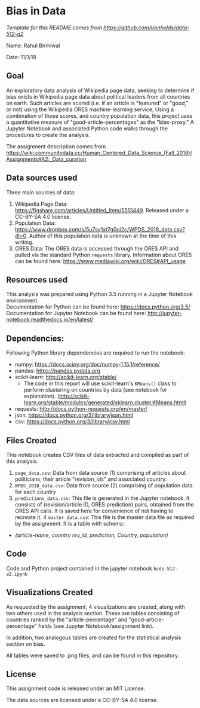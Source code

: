 # Bias in Data
*Template for this README comes from https://github.com/Ironholds/data-512-a2* 

Name: Rahul Birmiwal 

Date: 11/1/18

## Goal
An exploratory data analysis of Wikipedia page data, seeking to determine if bias exists in Wikipedia page data about political leaders from all countries on earth. Such articles are scored (i.e. if an article is "featured" or "good," or not) using the Wikipedia ORES machine-learning service, Using a combination of those scores, and country population data, this project uses a quantitative measure of "good-article-percentages" as the "bias-proxy." A Jupyter Notebook and associated Python code walks through the procedures to create the analysis. 

The assignment description comes from https://wiki.communitydata.cc/Human_Centered_Data_Science_(Fall_2018)/Assignments#A2:_Data_curation

## Data sources used

Three main sources of data: 
1. Wikipedia Page Data: https://figshare.com/articles/Untitled_Item/5513449. Released under a CC-BY-SA 4.0 license.
2. Population Data: https://www.dropbox.com/s/5u7sy1xt7g0oi2c/WPDS_2018_data.csv?dl=0. Author of this population data is unknown at the time of this writing. 
3. ORES Data: The ORES data is accessed through the ORES API and pulled via the standard Python `requests` library. Information about ORES can be found here: https://www.mediawiki.org/wiki/ORES#API_usage

## Resources used
This analysis was prepared using Python 3.5 running in a Jupyter Notebook environment.  
Documentation for Python can be found here: https://docs.python.org/3.5/  
Documentation for Jupyter Notebook can be found here: http://jupyter-notebook.readthedocs.io/en/latest/  

## Dependencies: 
Following Python library dependencies are required to run the notebook: 
- numpy: https://docs.scipy.org/doc/numpy-1.15.1/reference/
- pandas: https://pandas.pydata.org
- scikit-learn: http://scikit-learn.org/stable/
  * The code in this report will use scikit-learn's `KMeans()` class to perform clustering on countries by data (see notebook for explanation). (http://scikit-learn.org/stable/modules/generated/sklearn.cluster.KMeans.html)
- requests: http://docs.python-requests.org/en/master/
- json: https://docs.python.org/3/library/json.html
- csv: https://docs.python.org/3/library/csv.html

## Files Created
This notebook creates CSV files of data extracted and compiled as part of this analysis.

1. `page_data.csv`: Data from data source (1) comprising of articles about politicians, their article "revision_ids" and associated country. 
2. `WPDS_2018_data.csv`: Data from source (2) comprising of population data for each country
3. `predictions_data.csv`: This file is generated in the Jupyter notebook. It consists of (revision/article ID, ORES prediction) pairs, obtained from the ORES API calls. It is saved here for convenience of not having to recreate it. 
4 `master_data.csv`: This file is the master data file as required by the assignment. It is a table with schema: 
  - *(article-name,	  country	rev_id,  	prediction,	  Country,	  population)* 
             

## Code

Code and Python project contained in the jupyter notebook `hcds-512-a2.ipynb`

## Visualizations Created

As requested by the assignment, 4 visualizations are created, along with two others used in the analysis section. These are tables consisting of countries ranked by the "article-percentage" and "good-article-percentage" fields (see Jupyter Notebook/assignment link). 

In addition, two analogous tables are created for the statistical analysis section on bias. 

All tables were saved to .png files, and can be found in this repository. 

## License

This assignment code is released under an MIT License. 

The data sources are licensed under a CC-BY-SA 4.0 license. 
